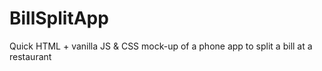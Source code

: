 # BillSplitApp

Quick HTML + vanilla JS & CSS mock-up of a phone app to split a bill at a restaurant
